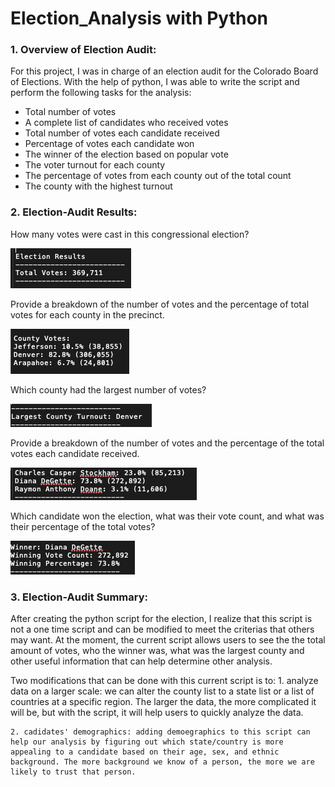 # Election_Analysis with Python

### 1. Overview of Election Audit:

For this project, I was in charge of an election audit for the Colorado Board of Elections. With the help of python, I was able to write the script and perform the following tasks for the analysis:

- Total number of votes
- A complete list of candidates who received votes
- Total number of votes each candidate received
- Percentage of votes each candidate won
- The winner of the election based on popular vote
- The voter turnout for each county
- The percentage of votes from each county out of the total count
- The county with the highest turnout


### 2. Election-Audit Results: 

How many votes were cast in this congressional election?

![alt text](https://github.com/mquimi/Election_Analysis/blob/main/Images/Congressional%20election.png)


Provide a breakdown of the number of votes and the percentage of total votes for each county in the precinct.

![alt text](https://github.com/mquimi/Election_Analysis/blob/main/Images/County%20Votes.png)

Which county had the largest number of votes?

![alt text](https://github.com/mquimi/Election_Analysis/blob/main/Images/largest%20county.png)

Provide a breakdown of the number of votes and the percentage of the total votes each candidate received.

![alt text](https://github.com/mquimi/Election_Analysis/blob/main/Images/percentage.png)

Which candidate won the election, what was their vote count, and what was their percentage of the total votes?

![alt text](https://github.com/mquimi/Election_Analysis/blob/main/Images/winner.png)

### 3. Election-Audit Summary: 


After creating the python script for the election, I realize that this script is not a one time script and can be modified to meet the criterias that others may want. At the moment, the current script allows users to see the the total amount of votes, who the winner was, what was the largest county and other useful information that can help determine other analysis. 

Two modifications that can be done with this current script is to:
	1. analyze data on a larger scale: we can alter the county list to a state list or a list of countries at a specific region. The larger the data, the more complicated it will be, but with the script, it will help users to quickly analyze the data.

	2. cadidates' demographics: adding demoegraphics to this script can help our analysis by figuring out which state/country is more appealing to a candidate based on their age, sex, and ethnic background. The more background we know of a person, the more we are likely to trust that person. 










